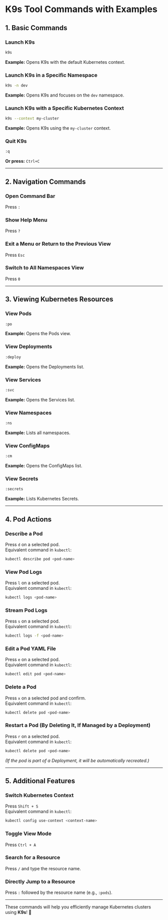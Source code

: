 # K9s Tool Commands with Examples

## 1. Basic Commands

### **Launch K9s**

```sh
k9s
```

**Example:** Opens K9s with the default Kubernetes context.

### **Launch K9s in a Specific Namespace**

```sh
k9s -n dev
```

**Example:** Opens K9s and focuses on the `dev` namespace.

### **Launch K9s with a Specific Kubernetes Context**

```sh
k9s --context my-cluster
```

**Example:** Opens K9s using the `my-cluster` context.

### **Quit K9s**

```sh
:q
```

**Or press:** `Ctrl+C`

---

## 2. Navigation Commands

### **Open Command Bar**

Press `:`

### **Show Help Menu**

Press `?`

### **Exit a Menu or Return to the Previous View**

Press `Esc`

### **Switch to All Namespaces View**

Press `0`

---

## 3. Viewing Kubernetes Resources

### **View Pods**

```sh
:po
```

**Example:** Opens the Pods view.

### **View Deployments**

```sh
:deploy
```

**Example:** Opens the Deployments list.

### **View Services**

```sh
:svc
```

**Example:** Opens the Services list.

### **View Namespaces**

```sh
:ns
```

**Example:** Lists all namespaces.

### **View ConfigMaps**

```sh
:cm
```

**Example:** Opens the ConfigMaps list.

### **View Secrets**

```sh
:secrets
```

**Example:** Lists Kubernetes Secrets.

---

## 4. Pod Actions

### **Describe a Pod**

Press `d` on a selected pod.  
Equivalent command in `kubectl`:

```sh
kubectl describe pod <pod-name>
```

### **View Pod Logs**

Press `l` on a selected pod.  
Equivalent command in `kubectl`:

```sh
kubectl logs <pod-name>
```

### **Stream Pod Logs**

Press `s` on a selected pod.  
Equivalent command in `kubectl`:

```sh
kubectl logs -f <pod-name>
```

### **Edit a Pod YAML File**

Press `e` on a selected pod.  
Equivalent command in `kubectl`:

```sh
kubectl edit pod <pod-name>
```

### **Delete a Pod**

Press `x` on a selected pod and confirm.  
Equivalent command in `kubectl`:

```sh
kubectl delete pod <pod-name>
```

### **Restart a Pod (By Deleting It, If Managed by a Deployment)**

Press `r` on a selected pod.  
Equivalent command in `kubectl`:

```sh
kubectl delete pod <pod-name>
```

*(If the pod is part of a Deployment, it will be automatically recreated.)*

---

## 5. Additional Features

### **Switch Kubernetes Context**

Press `Shift + S`  
Equivalent command in `kubectl`:

```sh
kubectl config use-context <context-name>
```

### **Toggle View Mode**

Press `Ctrl + A`

### **Search for a Resource**

Press `/` and type the resource name.

### **Directly Jump to a Resource**

Press `:` followed by the resource name (e.g., `:pods`).

---

These commands will help you efficiently manage Kubernetes clusters using **K9s**! 🚀
